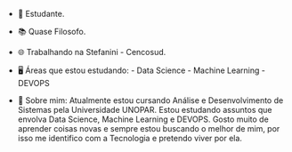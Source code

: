 - 🔭 Estudante.
- 📚 Quase Filosofo.
- 🌐 Trabalhando na Stefanini - Cencosud.
- 🖥️ Áreas que estou estudando:
      - Data Science
      - Machine Learning
      - DEVOPS
  
- 🤖 Sobre mim: Atualmente estou cursando Análise e Desenvolvimento de Sistemas pela Universidade UNOPAR. Estou estudando assuntos que envolva Data Science, Machine Learning e DEVOPS. Gosto muito de aprender coisas novas e sempre estou buscando o melhor de mim, por isso me identifico com a Tecnologia e pretendo viver por ela.

